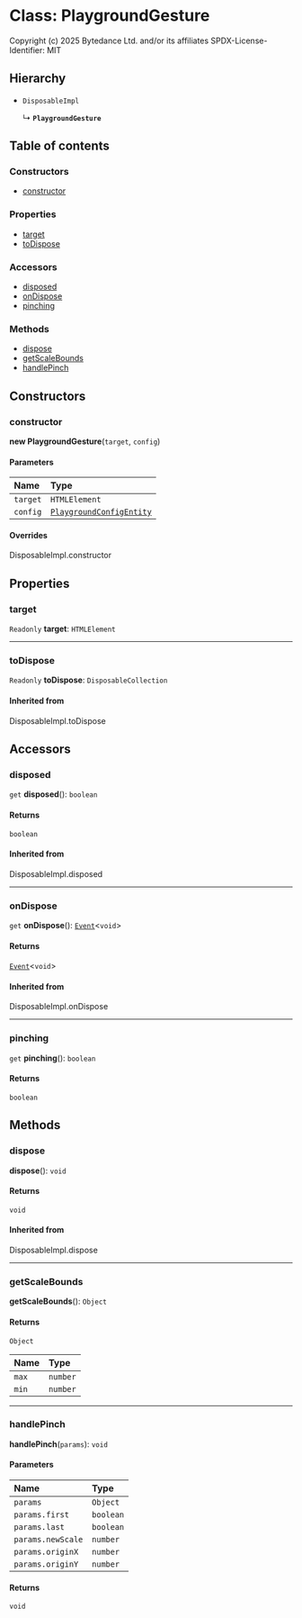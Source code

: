 # Class: PlaygroundGesture

Copyright (c) 2025 Bytedance Ltd. and/or its affiliates
SPDX-License-Identifier: MIT

## Hierarchy

* `DisposableImpl`

  ↳ **`PlaygroundGesture`**

## Table of contents

### Constructors

* [constructor](/en/auto-docs/playground-react/classes/PlaygroundGesture.md#constructor)

### Properties

* [target](/en/auto-docs/playground-react/classes/PlaygroundGesture.md#target)
* [toDispose](/en/auto-docs/playground-react/classes/PlaygroundGesture.md#todispose)

### Accessors

* [disposed](/en/auto-docs/playground-react/classes/PlaygroundGesture.md#disposed)
* [onDispose](/en/auto-docs/playground-react/classes/PlaygroundGesture.md#ondispose)
* [pinching](/en/auto-docs/playground-react/classes/PlaygroundGesture.md#pinching)

### Methods

* [dispose](/en/auto-docs/playground-react/classes/PlaygroundGesture.md#dispose)
* [getScaleBounds](/en/auto-docs/playground-react/classes/PlaygroundGesture.md#getscalebounds)
* [handlePinch](/en/auto-docs/playground-react/classes/PlaygroundGesture.md#handlepinch)

## Constructors

### constructor

**new PlaygroundGesture**(`target`, `config`)

#### Parameters

| Name | Type |
| :------ | :------ |
| `target` | `HTMLElement` |
| `config` | [`PlaygroundConfigEntity`](/en/auto-docs/playground-react/classes/PlaygroundConfigEntity.md) |

#### Overrides

DisposableImpl.constructor

## Properties

### target

`Readonly` **target**: `HTMLElement`

***

### toDispose

`Readonly` **toDispose**: `DisposableCollection`

#### Inherited from

DisposableImpl.toDispose

## Accessors

### disposed

`get` **disposed**(): `boolean`

#### Returns

`boolean`

#### Inherited from

DisposableImpl.disposed

***

### onDispose

`get` **onDispose**(): [`Event`](/en/auto-docs/playground-react/interfaces/Event-1.md)<`void`>

#### Returns

[`Event`](/en/auto-docs/playground-react/interfaces/Event-1.md)<`void`>

#### Inherited from

DisposableImpl.onDispose

***

### pinching

`get` **pinching**(): `boolean`

#### Returns

`boolean`

## Methods

### dispose

**dispose**(): `void`

#### Returns

`void`

#### Inherited from

DisposableImpl.dispose

***

### getScaleBounds

**getScaleBounds**(): `Object`

#### Returns

`Object`

| Name | Type |
| :------ | :------ |
| `max` | `number` |
| `min` | `number` |

***

### handlePinch

**handlePinch**(`params`): `void`

#### Parameters

| Name | Type |
| :------ | :------ |
| `params` | `Object` |
| `params.first` | `boolean` |
| `params.last` | `boolean` |
| `params.newScale` | `number` |
| `params.originX` | `number` |
| `params.originY` | `number` |

#### Returns

`void`

